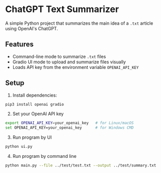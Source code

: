 # ChatGPT Text Summarizer

A simple Python project that summarizes the main idea of a `.txt` article using OpenAI's ChatGPT.

## Features

- Command-line mode to summarize `.txt` files
- Gradio UI mode to upload and summarize files visually
- Loads API key from the environment variable `OPENAI_API_KEY`

## Setup

1. Install dependencies:
```bash
pip3 install openai gradio
```

2. Set your OpenAI API key
```bash
export OPENAI_API_KEY=your_openai_key   # for Linux/macOS
set OPENAI_API_KEY=your_openai_key      # for Windows CMD
```

3. Run program by UI
```bash
python ui.py
```

4. Run program by command line
```bash
python main.py --file ../test/test.txt --output ../test/summary.txt
```
